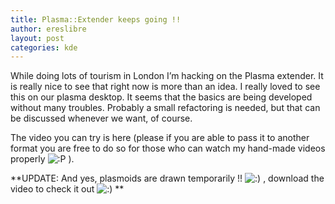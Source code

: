 ```yaml
---
title: Plasma::Extender keeps going !!
author: ereslibre
layout: post
categories: kde
---
```

While doing lots of tourism in London I’m hacking on the Plasma extender. It is really nice to see that right now is more than an idea. I really loved to see this on our plasma desktop. It seems that the basics are being developed without many troubles. Probably a small refactoring is needed, but that can be discussed whenever we want, of course.

The video you can try is here (please if you are able to pass it to another format you are free to do so for those who can watch my hand-made videos properly ![:P][1] ).

 [1]: http://blog.ereslibre.es/wp-includes/images/smilies/icon_razz.gif

**UPDATE: And yes, plasmoids are drawn temporarily !! ![:)][2] , download the video to check it out ![:)][2] **

 [2]: http://blog.ereslibre.es/wp-includes/images/smilies/icon_smile.gif
